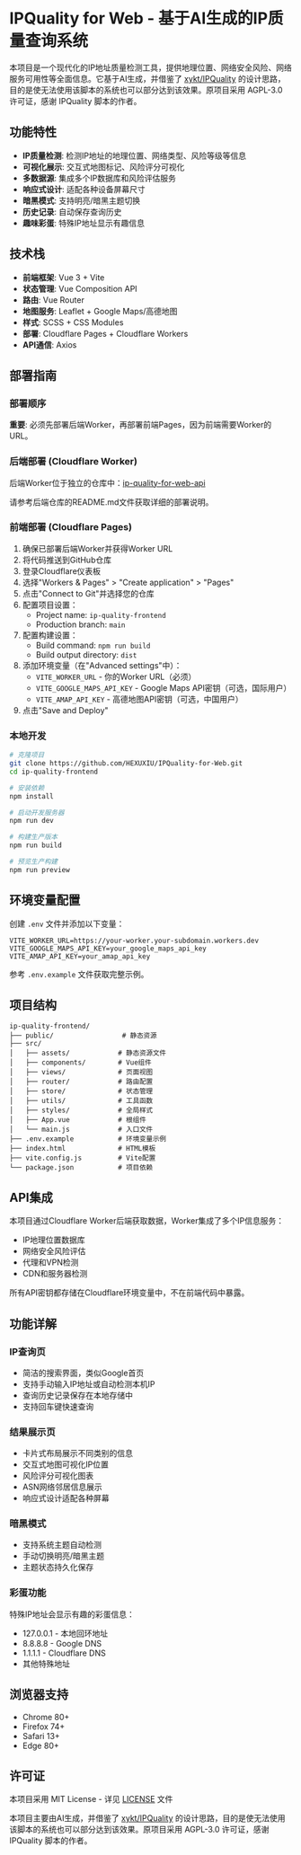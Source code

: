 # IPQuality for Web - 基于AI生成的IP质量查询系统

本项目是一个现代化的IP地址质量检测工具，提供地理位置、网络安全风险、网络服务可用性等全面信息。它基于AI生成，并借鉴了 [xykt/IPQuality](https://github.com/xykt/IPQuality) 的设计思路，目的是使无法使用该脚本的系统也可以部分达到该效果。原项目采用 AGPL-3.0 许可证，感谢 IPQuality 脚本的作者。

## 功能特性

- **IP质量检测**: 检测IP地址的地理位置、网络类型、风险等级等信息
- **可视化展示**: 交互式地图标记、风险评分可视化
- **多数据源**: 集成多个IP数据库和风险评估服务
- **响应式设计**: 适配各种设备屏幕尺寸
- **暗黑模式**: 支持明亮/暗黑主题切换
- **历史记录**: 自动保存查询历史
- **趣味彩蛋**: 特殊IP地址显示有趣信息

## 技术栈

- **前端框架**: Vue 3 + Vite
- **状态管理**: Vue Composition API
- **路由**: Vue Router
- **地图服务**: Leaflet + Google Maps/高德地图
- **样式**: SCSS + CSS Modules
- **部署**: Cloudflare Pages + Cloudflare Workers
- **API通信**: Axios

## 部署指南

### 部署顺序

**重要**: 必须先部署后端Worker，再部署前端Pages，因为前端需要Worker的URL。

### 后端部署 (Cloudflare Worker)

后端Worker位于独立的仓库中：[ip-quality-for-web-api](https://github.com/HEXUXIU/ip-quality-for-web-api)

请参考后端仓库的README.md文件获取详细的部署说明。

### 前端部署 (Cloudflare Pages)

1. 确保已部署后端Worker并获得Worker URL
2. 将代码推送到GitHub仓库
3. 登录Cloudflare仪表板
4. 选择"Workers & Pages" > "Create application" > "Pages"
5. 点击"Connect to Git"并选择您的仓库
6. 配置项目设置：
   - Project name: `ip-quality-frontend`
   - Production branch: `main`
7. 配置构建设置：
   - Build command: `npm run build`
   - Build output directory: `dist`
8. 添加环境变量（在"Advanced settings"中）：
   - `VITE_WORKER_URL` - 你的Worker URL（必须）
   - `VITE_GOOGLE_MAPS_API_KEY` - Google Maps API密钥（可选，国际用户）
   - `VITE_AMAP_API_KEY` - 高德地图API密钥（可选，中国用户）
9. 点击"Save and Deploy"

### 本地开发

```bash
# 克隆项目
git clone https://github.com/HEXUXIU/IPQuality-for-Web.git
cd ip-quality-frontend

# 安装依赖
npm install

# 启动开发服务器
npm run dev

# 构建生产版本
npm run build

# 预览生产构建
npm run preview
```

## 环境变量配置

创建 `.env` 文件并添加以下变量：

```env
VITE_WORKER_URL=https://your-worker.your-subdomain.workers.dev
VITE_GOOGLE_MAPS_API_KEY=your_google_maps_api_key
VITE_AMAP_API_KEY=your_amap_api_key
```

参考 `.env.example` 文件获取完整示例。

## 项目结构

```
ip-quality-frontend/
├── public/                 # 静态资源
├── src/
│   ├── assets/            # 静态资源文件
│   ├── components/        # Vue组件
│   ├── views/             # 页面视图
│   ├── router/            # 路由配置
│   ├── store/             # 状态管理
│   ├── utils/             # 工具函数
│   ├── styles/            # 全局样式
│   ├── App.vue            # 根组件
│   └── main.js            # 入口文件
├── .env.example           # 环境变量示例
├── index.html             # HTML模板
├── vite.config.js         # Vite配置
└── package.json           # 项目依赖
```

## API集成

本项目通过Cloudflare Worker后端获取数据，Worker集成了多个IP信息服务：

- IP地理位置数据库
- 网络安全风险评估
- 代理和VPN检测
- CDN和服务器检测

所有API密钥都存储在Cloudflare环境变量中，不在前端代码中暴露。

## 功能详解

### IP查询页

- 简洁的搜索界面，类似Google首页
- 支持手动输入IP地址或自动检测本机IP
- 查询历史记录保存在本地存储中
- 支持回车键快速查询

### 结果展示页

- 卡片式布局展示不同类别的信息
- 交互式地图可视化IP位置
- 风险评分可视化图表
- ASN网络邻居信息展示
- 响应式设计适配各种屏幕

### 暗黑模式

- 支持系统主题自动检测
- 手动切换明亮/暗黑主题
- 主题状态持久化保存

### 彩蛋功能

特殊IP地址会显示有趣的彩蛋信息：
- 127.0.0.1 - 本地回环地址
- 8.8.8.8 - Google DNS
- 1.1.1.1 - Cloudflare DNS
- 其他特殊地址

## 浏览器支持

- Chrome 80+
- Firefox 74+
- Safari 13+
- Edge 80+

## 许可证

本项目采用 MIT License - 详见 [LICENSE](LICENSE) 文件

本项目主要由AI生成，并借鉴了 [xykt/IPQuality](https://github.com/xykt/IPQuality) 的设计思路，目的是使无法使用该脚本的系统也可以部分达到该效果。原项目采用 AGPL-3.0 许可证，感谢 IPQuality 脚本的作者。